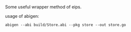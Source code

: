 Some useful wrapper method of eips.

usage of abigen:
```
abigen --abi build/Store.abi --pkg store --out store.go
```